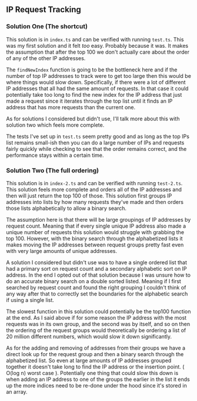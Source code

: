 ## IP Request Tracking

### Solution One (The shortcut)
This solution is in `index.ts` and can be verified with running `test.ts`.
This was my first solution and it felt *too* easy. Probably because it was.
It makes the assumption that after the top 100 we don't actually care about
the order of any of the other IP addresses.

The `findNewIndex` function is going to be the bottleneck here and if the
number of top IP addresses to track were to get too large then this would
be where things would slow down. Specifically, if there were a lot of
different IP addresses that all had the same amount of requests. In that
case it could potentially take too long to find the new index for the
IP address that just made a request since it iterates through the top list
until it finds an IP address that has more requests than the current one.

As for solutions I considered but didn't use, I'll talk more about this with
solution two which feels more complete.

The tests I've set up in `test.ts` seem pretty good and as long as the top
IPs list remains small-ish then you can do a large number of IPs and requests
fairly quickly while checking to see that the order remains correct, and the
performance stays within a certain time.

### Solution Two (The full ordering)

This solution is in `index-2.ts` and can be verified with running `test-2.ts`.
This solution feels more complete and orders all of the IP addresses and then
will just return the top 100 of those. This solution first groups IP addresses
into lists by how many requests they've made and then orders those lists
alphabetically to allow a binary search.

The assumption here is that there will be large groupings of IP addresses by
request count. Meaning that if every single unique IP address also made a
unique number of requests this solution would struggle with grabbing the top
100. However, with the binary search through the alphabetized lists it makes
moving the IP addresses between request groups pretty fast even with very
large amounts of unique addresses.

A solution I considered but didn't use was to have a single ordered list that
had a primary sort on request count and a secondary alphabetic sort on IP
address. In the end I opted out of that solution because I was unsure how
to do an accurate binary search on a double sorted listed. Meaning if I first
searched by request count and found the right grouping I couldn't think of any
way after that to correctly set the boundaries for the alphabetic search if
using a single list.

The slowest function in this solution could potentially be the top100 function
at the end. As I said above if for some reason the IP address with the most
requests was in its own group, and the second was by itself, and so on then
the ordering of the request groups would theoretically be ordering a list of
20 million different numbers, which would slow it down significantly.

As for the adding and removing of addresses from their groups we have a direct
look up for the request group and then a binary search through the alphabetized
list. So even at large amounts of IP addresses grouped together it doesn't take
long to find the IP address or the insertion point. ( O(log n) worst case ).
Potentially one thing that could slow this down is when adding an IP address
to one of the groups the earlier in the list it ends up the more indices need
to be re-done under the hood since it's stored in an array.
